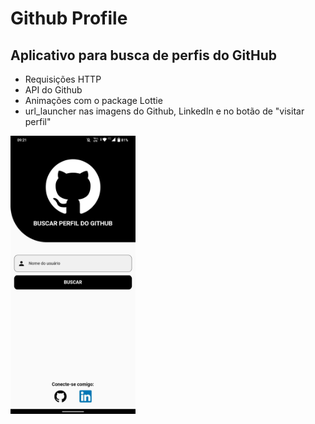 # Github Profile

## Aplicativo para busca de perfis do GitHub

- Requisições HTTP
- API do Github
- Animações com o package Lottie
- url_launcher nas imagens do Github, LinkedIn e no botão de "visitar perfil"

<img src="https://github.com/EduAzevedo/github_profile/blob/master/github_profile.jpeg" alt="In-app screenshot" width="200"/>
